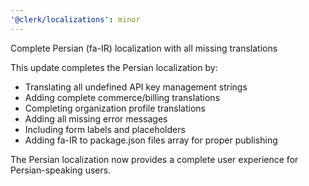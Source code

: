 ```yaml
---
'@clerk/localizations': minor
---
```


Complete Persian (fa-IR) localization with all missing translations

This update completes the Persian localization by:
- Translating all undefined API key management strings
- Adding complete commerce/billing translations  
- Completing organization profile translations
- Adding all missing error messages
- Including form labels and placeholders
- Adding fa-IR to package.json files array for proper publishing

The Persian localization now provides a complete user experience for Persian-speaking users.
